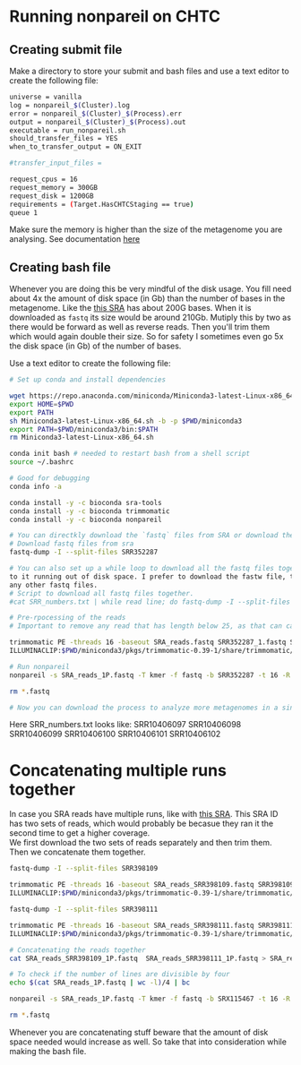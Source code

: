 # Running nonpareil on CHTC

## Creating submit file

Make a directory to store your submit and bash files and use a text editor to create the following file:

```bash
universe = vanilla
log = nonpareil_$(Cluster).log
error = nonpareil_$(Cluster)_$(Process).err
output = nonpareil_$(Cluster)_$(Process).out
executable = run_nonpareil.sh
should_transfer_files = YES
when_to_transfer_output = ON_EXIT

#transfer_input_files = 

request_cpus = 16
request_memory = 300GB
request_disk = 1200GB
requirements = (Target.HasCHTCStaging == true)
queue 1
```
Make sure the memory is higher than the size of the metagenome you are analysing. See documentation [here](https://nonpareil.readthedocs.io/en/latest/redundancy.html#common-options)

## Creating bash file

Whenever you are doing this be very mindful of the disk usage. You fill need about 4x the amount of disk space (in Gb) than the number of bases in the metagenome. Like the [this SRA](https://www.ncbi.nlm.nih.gov/sra/?term=SRR10389008) has about 200G bases. When it is downloaded as `fastq` its size would be around 210Gb. Mutiply this by two as there would be forward as well as reverse reads. Then you'll trim them which would again double their size. So for safety I sometimes even go 5x the disk space (in Gb) of the number of bases.

Use a text editor to create the following file:

```bash
# Set up conda and install dependencies

wget https://repo.anaconda.com/miniconda/Miniconda3-latest-Linux-x86_64.sh
export HOME=$PWD
export PATH
sh Miniconda3-latest-Linux-x86_64.sh -b -p $PWD/miniconda3
export PATH=$PWD/miniconda3/bin:$PATH
rm Miniconda3-latest-Linux-x86_64.sh

conda init bash # needed to restart bash from a shell script
source ~/.bashrc

# Good for debugging
conda info -a

conda install -y -c bioconda sra-tools
conda install -y -c bioconda trimmomatic
conda install -y -c bioconda nonpareil

# You can directkly download the `fastq` files from SRA or download the compressed `sra` files and then uncompress them into `fastq`. 
# Download fastq files from sra
fastq-dump -I --split-files SRR352287

# You can also set up a while loop to download all the fastq files together, I don't recommend it as then there are higher chances of the job terminating due 
to it running out of disk space. I prefer to download the fastw file, trim it, calculate the coverage by running nonpareil and then delete it before downloading 
any other fastq files.
# Script to download all fastq files together. 
#cat SRR_numbers.txt | while read line; do fastq-dump -I --split-files ${line}; done

# Pre-rpocessing of the reads
# Important to remove any read that has length below 25, as that can cause this [error](https://github.com/lmrodriguezr/nonpareil/issues/37)

trimmomatic PE -threads 16 -baseout SRA_reads.fastq SRR352287_1.fastq SRR352287_2.fastq \
ILLUMINACLIP:$PWD/miniconda3/pkgs/trimmomatic-0.39-1/share/trimmomatic/adapters/TruSeq3-PE.fa:2:30:10 MINLEN:25

# Run nonpareil
nonpareil -s SRA_reads_1P.fastq -T kmer -f fastq -b SRR352287 -t 16 -R 300000

rm *.fastq

# Now you can download the process to analyze more metagenomes in a single bash file, rather than submitting multiple jobs.
```
Here SRR_numbers.txt looks like:
SRR10406097
SRR10406098
SRR10406099
SRR10406100
SRR10406101
SRR10406102

# Concatenating multiple runs together

In case you SRA reads have multiple runs, like with [this SRA](https://www.ncbi.nlm.nih.gov/sra/?term=SRR398109). This SRA ID has two sets of reads, which would probably be becasue they ran it the second time to get a higher coverage.
<br> We first download the two sets of reads separately and then trim them. Then we concatenate them together.

```bash
fastq-dump -I --split-files SRR398109

trimmomatic PE -threads 16 -baseout SRA_reads_SRR398109.fastq SRR398109_1.fastq SRR398109_2.fastq \
ILLUMINACLIP:$PWD/miniconda3/pkgs/trimmomatic-0.39-1/share/trimmomatic/adapters/TruSeq3-PE.fa:2:30:10 MINLEN:25

fastq-dump -I --split-files SRR398111

trimmomatic PE -threads 16 -baseout SRA_reads_SRR398111.fastq SRR398111_1.fastq SRR398111_2.fastq \
ILLUMINACLIP:$PWD/miniconda3/pkgs/trimmomatic-0.39-1/share/trimmomatic/adapters/TruSeq3-PE.fa:2:30:10 MINLEN:25

# Concatenating the reads together
cat SRA_reads_SRR398109_1P.fastq  SRA_reads_SRR398111_1P.fastq > SRA_reads_1P.fastq

# To check if the number of lines are divisible by four
echo $(cat SRA_reads_1P.fastq | wc -l)/4 | bc

nonpareil -s SRA_reads_1P.fastq -T kmer -f fastq -b SRX115467 -t 16 -R 300000

rm *.fastq
```
Whenever you are concatenating stuff beware that the amount of disk space needed would increase as well. So take that into consideration while making the bash file.
